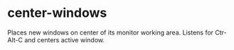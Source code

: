 # center-windows
Places new windows on center of its monitor working area.
Listens for Ctr-Alt-C and centers active window.
